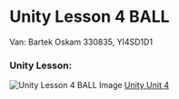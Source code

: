 # Unity Lesson 4 BALL

Van: Bartek Oskam
330835, YI4SD1D1

### Unity Lesson:
![Unity Lesson 4 BALL Image](https://connect-prd-cdn.unity.com/20190606/learn/images/3c9ad8f0-9f2c-4265-806e-1baaed1fa8a3_p41080pBanner__1_.png)
[Unity Unit 4](https://learn.unity.com/project/unit-4-gameplay-mechanics?uv=2018.4&courseId=5cf96c41edbc2a2ca6e8810f)
